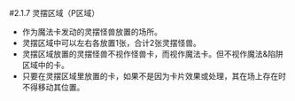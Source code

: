 #2.1.7        灵摆区域（P区域）
* 作为魔法卡发动的灵摆怪兽放置的场所。
* 灵摆区域中可以左右各放置1张，合计2张灵摆怪兽。
* 灵摆区域放置的灵摆怪兽不视作怪兽卡，而视作魔法卡。但不视作魔法&陷阱区域中的卡。
* 只要在灵摆区域里放置的卡，如果不是因为卡片效果或处理，其在场上存在时不得移动其位置。
